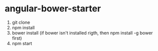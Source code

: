 angular-bower-starter
=====================


1) git clone
2) npm install
3) bower install (if bower isn't installed rigth, then npm install -g bower first)
4) npm start
